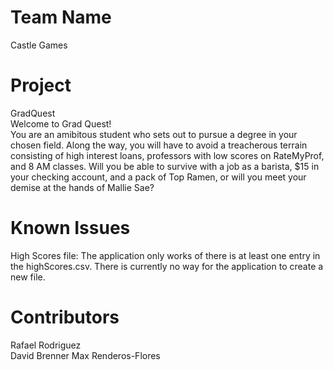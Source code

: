 # Team Name
Castle Games

# Project
GradQuest<br/>
Welcome to Grad Quest!<br/>
You are an amibitous student who sets out to pursue a degree in your chosen field. Along the way, you will have to avoid a treacherous terrain consisting of high interest loans, professors with low scores on RateMyProf, and 8 AM classes. Will you be able to survive with a job as a barista, $15 in your checking account, and a pack of Top Ramen, or will you meet your demise at the hands of Mallie Sae?

# Known Issues
High Scores file: The application only works of there is at least one entry in the highScores.csv. There is currently no way for the application to create a new file.

# Contributors
Rafael Rodriguez<br/>
David Brenner
Max Renderos-Flores
